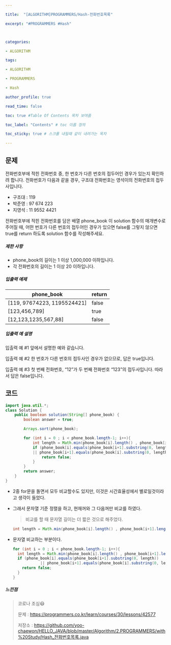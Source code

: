 ```yaml
---

title:  "[ALGORITHM]PROGRAMMERS/Hash-전화번호목록"

excerpt: "#PROGRAMMERS #Hash"



categories:

- ALGORITHM

tags:

- ALGORITHM

- PROGRAMMERS

- Hash

author_profile: true

read_time: false 

toc: true #Table Of Contents 목차 보여줌

toc_label: "Contents" # toc 이름 정의

toc_sticky: true # 스크롤 내릴때 같이 내려가는 목차

---
```




## 문제

전화번호부에 적힌 전화번호 중, 한 번호가 다른 번호의 접두어인 경우가 있는지 확인하려 합니다.
전화번호가 다음과 같을 경우, 구조대 전화번호는 영석이의 전화번호의 접두사입니다.

- 구조대 : 119
- 박준영 : 97 674 223
- 지영석 : 11 9552 4421

전화번호부에 적힌 전화번호를 담은 배열 phone_book 이 solution 함수의 매개변수로 주어질 때, 어떤 번호가 다른 번호의 접두어인 경우가 있으면 false를 그렇지 않으면 true를 return 하도록 solution 함수를 작성해주세요.

##### 제한 사항

- phone_book의 길이는 1 이상 1,000,000 이하입니다.
- 각 전화번호의 길이는 1 이상 20 이하입니다.

##### 입출력 예제

| phone_book                  | return |
| --------------------------- | ------ |
| [119, 97674223, 1195524421] | false  |
| [123,456,789]               | true   |
| [12,123,1235,567,88]        | false  |

##### 입출력 예 설명

입출력 예 #1
앞에서 설명한 예와 같습니다.

입출력 예 #2
한 번호가 다른 번호의 접두사인 경우가 없으므로, 답은 true입니다.

입출력 예 #3
첫 번째 전화번호, “12”가 두 번째 전화번호 “123”의 접두사입니다. 따라서 답은 false입니다.

## 코드

```java
import java.util.*;
class Solution {
    public boolean solution(String[] phone_book) {
        boolean answer = true;

        Arrays.sort(phone_book);

        for (int i = 0 ; i < phone_book.length-1; i++){
            int length = Math.min(phone_book[i].length() , phone_book[i+1].length());
            if (phone_book[i].equals(phone_book[i+1].substring(0, length))
            || phone_book[i+1].equals(phone_book[i].substring(0, length))){
                return false;
            }
        }
        return answer;
    }
}
```

- 2중 for문을 돌면서 모두 비교할수도 있지만, 이것은 시간효율성에서 별로일것이라고 생각이 들었다.

- 그래서 문자열 기준 정렬을 하고, 현재꺼와 그 다음꺼만 비교를 하였다.

  > 비교를 할 때 문자열 길이는 더 짧은 것으로 해주었다.

  ```java
  int length = Math.min(phone_book[i].length() , phone_book[i+1].length());
  ```

- 문자열 비교하는 부분이다.

  ```java
  for (int i = 0 ; i < phone_book.length-1; i++){
    int length = Math.min(phone_book[i].length() , phone_book[i+1].length());
    if (phone_book[i].equals(phone_book[i+1].substring(0, length))
              || phone_book[i+1].equals(phone_book[i].substring(0, length))){
      return false;
    }
  }
  ```

  

##### 느낀점

> 코로나 조심😷
>
> 문제 : https://programmers.co.kr/learn/courses/30/lessons/42577
>
> 저장소 : https://github.com/yoo-chaewon/HELLO_JAVA/blob/master/Algorithm/2.PROGRAMMERS/with%20Study/Hash_전화번호목록.java
>
